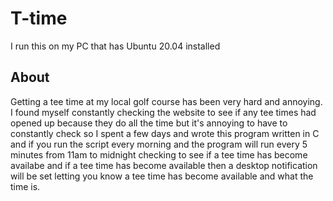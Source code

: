 # T-time

I run this on my PC that has Ubuntu 20.04 installed

## About

Getting a tee time at my local golf course has been very hard and annoying. I found myself constantly checking the website to see if any tee times had opened up because they do all the time but it's annoying to have to constantly check so I spent a few days and wrote this program written in C and if you run the script every morning and the program will run every 5 minutes from 11am to midnight checking to see if a tee time has become availabe and if a tee time has become available then a desktop notification will be set letting you know a tee time has become available and what the time is.
